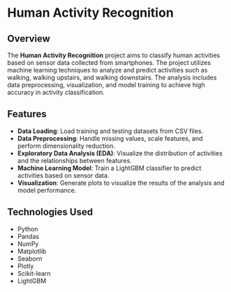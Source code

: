 # Human Activity Recognition

## Overview

The **Human Activity Recognition** project aims to classify human activities based on sensor data collected from smartphones. The project utilizes machine learning techniques to analyze and predict activities such as walking, walking upstairs, and walking downstairs. The analysis includes data preprocessing, visualization, and model training to achieve high accuracy in activity classification.

## Features

- **Data Loading**: Load training and testing datasets from CSV files.
- **Data Preprocessing**: Handle missing values, scale features, and perform dimensionality reduction.
- **Exploratory Data Analysis (EDA)**: Visualize the distribution of activities and the relationships between features.
- **Machine Learning Model**: Train a LightGBM classifier to predict activities based on sensor data.
- **Visualization**: Generate plots to visualize the results of the analysis and model performance.

## Technologies Used

- Python
- Pandas
- NumPy
- Matplotlib
- Seaborn
- Plotly
- Scikit-learn
- LightGBM
